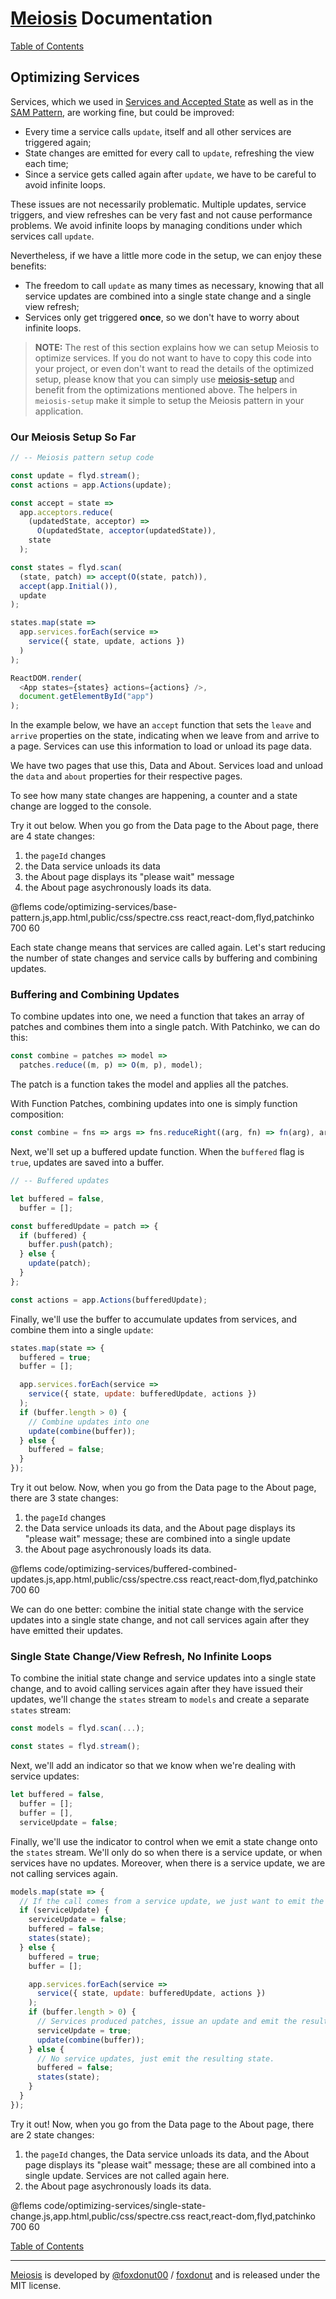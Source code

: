 # [Meiosis](https://meiosis.js.org) Documentation

[Table of Contents](toc.html)

## Optimizing Services

Services, which we used in [Services and Accepted State](services.html) as well as in the
[SAM Pattern](sam-pattern.html), are working fine, but could be improved:

- Every time a service calls `update`, itself and all other services are triggered again;
- State changes are emitted for every call to `update`, refreshing the view each time;
- Since a service gets called again after `update`, we have to be careful to avoid infinite
loops.

These issues are not necessarily problematic. Multiple updates, service triggers, and view refreshes
can be very fast and not cause performance problems. We avoid infinite loops by managing conditions
under which services call `update`.

Nevertheless, if we have a little more code in the setup, we can enjoy these benefits:

- The freedom to call `update` as many times as necessary, knowing that all service updates
are combined into a single state change and a single view refresh;
- Services only get triggered **once**, so we don't have to worry about infinite loops.

> **NOTE:** The rest of this section explains how we can setup Meiosis to optimize services. If you
do not want to have to copy this code into your project, or even don't want to read the details of
the optimized setup, please know that you can simply use
[meiosis-setup](https://github.com/foxdonut/meiosis/tree/master/helpers/setup) and benefit from
the optimizations mentioned above. The helpers in `meiosis-setup` make it simple to setup the
Meiosis pattern in your application.

<a name="base_pattern"></a>
### Our Meiosis Setup So Far

```javascript
// -- Meiosis pattern setup code

const update = flyd.stream();
const actions = app.Actions(update);

const accept = state =>
  app.acceptors.reduce(
    (updatedState, acceptor) =>
      O(updatedState, acceptor(updatedState)),
    state
  );

const states = flyd.scan(
  (state, patch) => accept(O(state, patch)),
  accept(app.Initial()),
  update
);

states.map(state =>
  app.services.forEach(service =>
    service({ state, update, actions })
  )
);

ReactDOM.render(
  <App states={states} actions={actions} />,
  document.getElementById("app")
);
```

In the example below, we have an `accept` function that sets the `leave` and `arrive` properties on
the state, indicating when we leave from and arrive to a page. Services can use this information to
load or unload its page data.

We have two pages that use this, Data and About. Services load and unload the `data` and `about`
properties for their respective pages.

To see how many state changes are happening, a counter and a state change are logged to the console.

Try it out below. When you go from the Data page to the About page, there are 4 state changes:

1. the `pageId` changes
1. the Data service unloads its data
1. the About page displays its "please wait" message
1. the About page asychronously loads its data.

@flems code/optimizing-services/base-pattern.js,app.html,public/css/spectre.css react,react-dom,flyd,patchinko 700 60

Each state change means that services are called again. Let's start reducing the number of state
changes and service calls by buffering and combining updates.

<a name="buffered_combined_updates"></a>
### Buffering and Combining Updates

To combine updates into one, we need a function that takes an array of patches and combines them
into a single patch. With Patchinko, we can do this:

```javascript
const combine = patches => model =>
  patches.reduce((m, p) => O(m, p), model);
```

The patch is a function takes the model and applies all the patches.

With Function Patches, combining updates into one is simply function composition:

```javascript
const combine = fns => args => fns.reduceRight((arg, fn) => fn(arg), args);
```

Next, we'll set up a buffered update function. When the `buffered` flag is `true`, updates are saved
into a buffer.

```javascript
// -- Buffered updates

let buffered = false,
  buffer = [];

const bufferedUpdate = patch => {
  if (buffered) {
    buffer.push(patch);
  } else {
    update(patch);
  }
};

const actions = app.Actions(bufferedUpdate);
```

Finally, we'll use the buffer to accumulate updates from services, and combine them into a single
`update`:

```javascript
states.map(state => {
  buffered = true;
  buffer = [];

  app.services.forEach(service =>
    service({ state, update: bufferedUpdate, actions })
  );
  if (buffer.length > 0) {
    // Combine updates into one
    update(combine(buffer));
  } else {
    buffered = false;
  }
});
```

Try it out below. Now, when you go from the Data page to the About page, there are 3 state changes:

1. the `pageId` changes
1. the Data service unloads its data, and the About page displays its "please wait" message;
these are combined into a single update
1. the About page asychronously loads its data.

@flems code/optimizing-services/buffered-combined-updates.js,app.html,public/css/spectre.css react,react-dom,flyd,patchinko 700 60

We can do one better: combine the initial state change with the service updates into a single state
change, and not call services again after they have emitted their updates.

<a name="single_state_change"></a>
### Single State Change/View Refresh, No Infinite Loops

To combine the initial state change and service updates into a single state change, and to avoid
calling services again after they have issued their updates, we'll change the `states` stream to
`models` and create a separate `states` stream:

```javascript
const models = flyd.scan(...);

const states = flyd.stream();
```

Next, we'll add an indicator so that we know when we're dealing with service updates:

```javascript
let buffered = false,
  buffer = [];
  buffer = [],
  serviceUpdate = false;
```

Finally, we'll use the indicator to control when we emit a state change onto the `states` stream.
We'll only do so when there is a service update, or when services have no updates. Moreover, when
there is a service update, we are not calling services again.

```javascript
models.map(state => {
  // If the call comes from a service update, we just want to emit the resulting state.
  if (serviceUpdate) {
    serviceUpdate = false;
    buffered = false;
    states(state);
  } else {
    buffered = true;
    buffer = [];

    app.services.forEach(service =>
      service({ state, update: bufferedUpdate, actions })
    );
    if (buffer.length > 0) {
      // Services produced patches, issue an update and emit the resulting state.
      serviceUpdate = true;
      update(combine(buffer));
    } else {
      // No service updates, just emit the resulting state.
      buffered = false;
      states(state);
    }
  }
});
```

Try it out! Now, when you go from the Data page to the About page, there are 2 state changes:

1. the `pageId` changes, the Data service unloads its data, and the About page displays its
"please wait" message; these are all combined into a single update. Services are not called
again here.
1. the About page asychronously loads its data.

@flems code/optimizing-services/single-state-change.js,app.html,public/css/spectre.css react,react-dom,flyd,patchinko 700 60

[Table of Contents](toc.html)

-----

[Meiosis](https://meiosis.js.org) is developed by
[@foxdonut00](http://twitter.com/foxdonut00) /
[foxdonut](https://github.com/foxdonut)
and is released under the MIT license.
